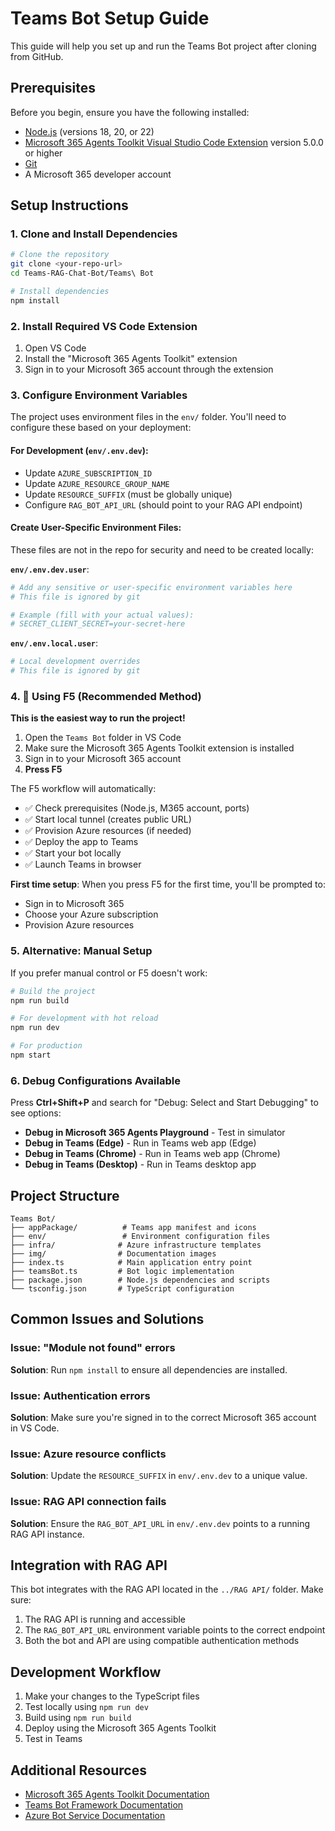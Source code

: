 # Teams Bot Setup Guide

This guide will help you set up and run the Teams Bot project after cloning from GitHub.

## Prerequisites

Before you begin, ensure you have the following installed:

- [Node.js](https://nodejs.org/) (versions 18, 20, or 22)
- [Microsoft 365 Agents Toolkit Visual Studio Code Extension](https://aka.ms/teams-toolkit) version 5.0.0 or higher
- [Git](https://git-scm.com/)
- A Microsoft 365 developer account

## Setup Instructions

### 1. Clone and Install Dependencies

```bash
# Clone the repository
git clone <your-repo-url>
cd Teams-RAG-Chat-Bot/Teams\ Bot

# Install dependencies
npm install
```

### 2. Install Required VS Code Extension

1. Open VS Code
2. Install the "Microsoft 365 Agents Toolkit" extension
3. Sign in to your Microsoft 365 account through the extension

### 3. Configure Environment Variables

The project uses environment files in the `env/` folder. You'll need to configure these based on your deployment:

#### For Development (`env/.env.dev`):
- Update `AZURE_SUBSCRIPTION_ID`
- Update `AZURE_RESOURCE_GROUP_NAME`
- Update `RESOURCE_SUFFIX` (must be globally unique)
- Configure `RAG_BOT_API_URL` (should point to your RAG API endpoint)

#### Create User-Specific Environment Files:
These files are not in the repo for security and need to be created locally:

**`env/.env.dev.user`**:
```bash
# Add any sensitive or user-specific environment variables here
# This file is ignored by git

# Example (fill with your actual values):
# SECRET_CLIENT_SECRET=your-secret-here
```

**`env/.env.local.user`**:
```bash
# Local development overrides
# This file is ignored by git
```

### 4. 🎯 Using F5 (Recommended Method)

**This is the easiest way to run the project!**

1. Open the `Teams Bot` folder in VS Code
2. Make sure the Microsoft 365 Agents Toolkit extension is installed
3. Sign in to your Microsoft 365 account
4. **Press F5** 

The F5 workflow will automatically:
- ✅ Check prerequisites (Node.js, M365 account, ports)
- ✅ Start local tunnel (creates public URL)
- ✅ Provision Azure resources (if needed)
- ✅ Deploy the app to Teams
- ✅ Start your bot locally
- ✅ Launch Teams in browser

**First time setup**: When you press F5 for the first time, you'll be prompted to:
- Sign in to Microsoft 365
- Choose your Azure subscription
- Provision Azure resources

### 5. Alternative: Manual Setup

If you prefer manual control or F5 doesn't work:

```bash
# Build the project
npm run build

# For development with hot reload
npm run dev

# For production
npm start
```

### 6. Debug Configurations Available

Press **Ctrl+Shift+P** and search for "Debug: Select and Start Debugging" to see options:
- **Debug in Microsoft 365 Agents Playground** - Test in simulator
- **Debug in Teams (Edge)** - Run in Teams web app (Edge)
- **Debug in Teams (Chrome)** - Run in Teams web app (Chrome)
- **Debug in Teams (Desktop)** - Run in Teams desktop app

## Project Structure

```
Teams Bot/
├── appPackage/          # Teams app manifest and icons
├── env/                 # Environment configuration files
├── infra/              # Azure infrastructure templates
├── img/                # Documentation images
├── index.ts            # Main application entry point
├── teamsBot.ts         # Bot logic implementation
├── package.json        # Node.js dependencies and scripts
└── tsconfig.json       # TypeScript configuration
```

## Common Issues and Solutions

### Issue: "Module not found" errors
**Solution**: Run `npm install` to ensure all dependencies are installed.

### Issue: Authentication errors
**Solution**: Make sure you're signed in to the correct Microsoft 365 account in VS Code.

### Issue: Azure resource conflicts
**Solution**: Update the `RESOURCE_SUFFIX` in `env/.env.dev` to a unique value.

### Issue: RAG API connection fails
**Solution**: Ensure the `RAG_BOT_API_URL` in `env/.env.dev` points to a running RAG API instance.

## Integration with RAG API

This bot integrates with the RAG API located in the `../RAG API/` folder. Make sure:

1. The RAG API is running and accessible
2. The `RAG_BOT_API_URL` environment variable points to the correct endpoint
3. Both the bot and API are using compatible authentication methods

## Development Workflow

1. Make your changes to the TypeScript files
2. Test locally using `npm run dev`
3. Build using `npm run build`
4. Deploy using the Microsoft 365 Agents Toolkit
5. Test in Teams

## Additional Resources

- [Microsoft 365 Agents Toolkit Documentation](https://aka.ms/teams-toolkit)
- [Teams Bot Framework Documentation](https://docs.microsoft.com/en-us/azure/bot-service/)
- [Azure Bot Service Documentation](https://docs.microsoft.com/en-us/azure/bot-service/)
